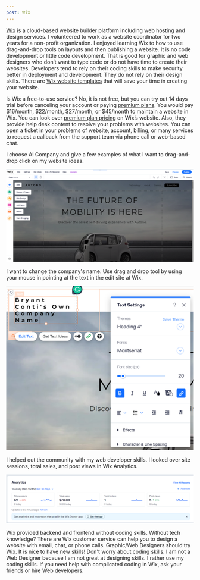 ```yaml
---
post: Wix
---
```


<a href="https://www.wix.com/" target="_blank">Wix</a> is a cloud-based website builder platform including web hosting and design services. I volunteered to work as a website coordinator for two years for a non-profit organization. I enjoyed learning Wix to how to use drag-and-drop tools on layouts and then publishing a website. It is no code development or little code development. That is good for graphic and web designers who don’t want to type code or do not have time to create their websites. Developers tend to rely on their coding skills to make security better in deployment and development. They do not rely on their design skills. There are <a href="https://www.wix.com/website/templates" target="_blank">Wix website templates</a> that will save your time in creating your website. 

Is Wix a free-to-use service? No, it is not free, but you can try out 14 days trial before canceling your account or paying <a href="https://www.wix.com/upgrade/website" target="_blank">premium plans</a>. You would pay $16/month, $22/month, $27/month, or $45/month to maintain a website in Wix. You can look over <a href="https://www.wix.com/upgrade/website" target="_blank">premium plan pricing</a> on Wix’s website. Also, they provide help desk content to resolve your problems with websites. You can open a ticket in your problems of website, account, billing, or many services to request a callback from the support team via phone call or web-based chat. 

I choose AI Company and give a few examples of what I want to drag-and-drop click on my website ideas.

![](/assets/images/wix-template-ai-company.png)

I want to change the company's name. Use drag and drop tool by using your mouse in pointing at the text in the edit site at Wix.

![](/assets/images/drag-n-drop-click.png)

I helped out the community with my web developer skills. I looked over site sessions, total sales, and post views in Wix Analytics.

![](/assets/images/analytics.png)

Wix provided backend and frontend without coding skills. Without tech knowledge? There are Wix customer service can help you to design a website with email, chat, or phone calls. Graphic/Web Designers should try Wix. It is nice to have new skills! Don't worry about coding skills. I am not a Web Designer because I am not great at designing skills. I rather use my coding skills. If you need help with complicated coding in Wix, ask your friends or hire Web developers.

